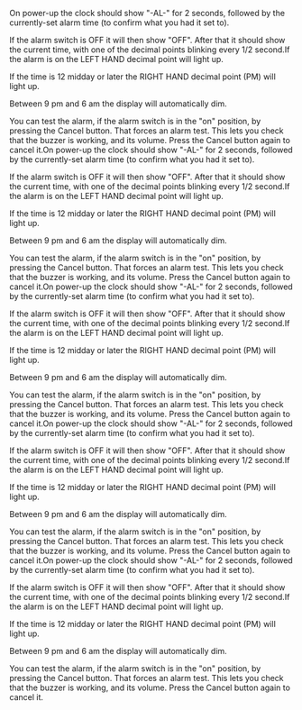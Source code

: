 On power-up the clock should show "-AL-" for 2 seconds, followed by the currently-set alarm time (to confirm what you had it set to).

If the alarm switch is OFF it will then show "OFF". After that it should show the current time, with one of the decimal points blinking every 1/2 second.If the alarm is on the LEFT HAND decimal point will light up.

If the time is 12 midday or later the RIGHT HAND decimal point (PM) will light up.

Between 9 pm and 6 am the display will automatically dim.

You can test the alarm, if the alarm switch is in the "on" position, by pressing the Cancel button. That forces an alarm test. This lets you check that the buzzer is working, and its volume. Press the Cancel button again to cancel it.On power-up the clock should show "-AL-" for 2 seconds, followed by the currently-set alarm time (to confirm what you had it set to).

If the alarm switch is OFF it will then show "OFF". After that it should show the current time, with one of the decimal points blinking every 1/2 second.If the alarm is on the LEFT HAND decimal point will light up.

If the time is 12 midday or later the RIGHT HAND decimal point (PM) will light up.

Between 9 pm and 6 am the display will automatically dim.

You can test the alarm, if the alarm switch is in the "on" position, by pressing the Cancel button. That forces an alarm test. This lets you check that the buzzer is working, and its volume. Press the Cancel button again to cancel it.On power-up the clock should show "-AL-" for 2 seconds, followed by the currently-set alarm time (to confirm what you had it set to).

If the alarm switch is OFF it will then show "OFF". After that it should show the current time, with one of the decimal points blinking every 1/2 second.If the alarm is on the LEFT HAND decimal point will light up.

If the time is 12 midday or later the RIGHT HAND decimal point (PM) will light up.

Between 9 pm and 6 am the display will automatically dim.

You can test the alarm, if the alarm switch is in the "on" position, by pressing the Cancel button. That forces an alarm test. This lets you check that the buzzer is working, and its volume. Press the Cancel button again to cancel it.On power-up the clock should show "-AL-" for 2 seconds, followed by the currently-set alarm time (to confirm what you had it set to).

If the alarm switch is OFF it will then show "OFF". After that it should show the current time, with one of the decimal points blinking every 1/2 second.If the alarm is on the LEFT HAND decimal point will light up.

If the time is 12 midday or later the RIGHT HAND decimal point (PM) will light up.

Between 9 pm and 6 am the display will automatically dim.

You can test the alarm, if the alarm switch is in the "on" position, by pressing the Cancel button. That forces an alarm test. This lets you check that the buzzer is working, and its volume. Press the Cancel button again to cancel it.On power-up the clock should show "-AL-" for 2 seconds, followed by the currently-set alarm time (to confirm what you had it set to).

If the alarm switch is OFF it will then show "OFF". After that it should show the current time, with one of the decimal points blinking every 1/2 second.If the alarm is on the LEFT HAND decimal point will light up.

If the time is 12 midday or later the RIGHT HAND decimal point (PM) will light up.

Between 9 pm and 6 am the display will automatically dim.

You can test the alarm, if the alarm switch is in the "on" position, by pressing the Cancel button. That forces an alarm test. This lets you check that the buzzer is working, and its volume. Press the Cancel button again to cancel it.